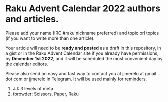 # Raku Advent Calendar 2022 authors and articles.

Please add your name (IRC #raku nickname preferred) and topic orl
topics (if you want to write more than one article).

Your article will
need to be **ready and posted** as a draft in this repository, in a gist or in the Raku Advent
Calendar site if you already have permissions, by **December 1st 2022**,
and it will be scheduled the most convenient day by the calendar
editors.

Please also send an easy and fast way to contact you at jjmerelo at
gmail dot com or jjmerelo in Telegram. It will be used mainly for
reminders.

1. JJ: 3 levels of meta
2. tbrowder: Scissors, Paper, Raku
<!-- add yours -->

